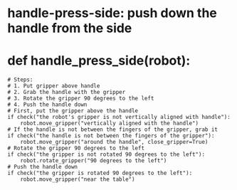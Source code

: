 # handle-press-side: push down the handle from the side
# def handle_press_side(robot):
    # Steps:
    # 1. Put gripper above handle
    # 2. Grab the handle with the gripper
    # 3. Rotate the gripper 90 degrees to the left
    # 4. Push the handle down
    # First, put the gripper above the handle
    if check("the robot's gripper is not vertically aligned with handle"):
        robot.move_gripper("vertically aligned with the handle")
    # If the handle is not between the fingers of the gripper, grab it
    if check("the handle is not between the fingers of the gripper"):
        robot.move_gripper("around the handle", close_gripper=True)
    # Rotate the gripper 90 degrees to the left
    if check("the gripper is not rotated 90 degrees to the left"):
        robot.rotate_gripper("90 degrees to the left")
    # Push the handle down
    if check("the gripper is rotated 90 degrees to the left"):
        robot.move_gripper("near the table")